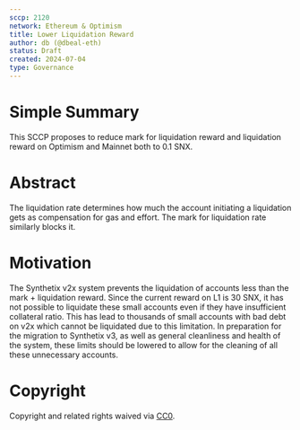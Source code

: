 ```yaml
---
sccp: 2120
network: Ethereum & Optimism
title: Lower Liquidation Reward
author: db (@dbeal-eth)
status: Draft
created: 2024-07-04
type: Governance
---
```


# Simple Summary

This SCCP proposes to reduce mark for liquidation reward and liquidation reward on Optimism and Mainnet both to 0.1 SNX.

# Abstract

The liquidation rate determines how much the account initiating a liquidation gets as compensation for gas and effort. The mark for liquidation rate similarly blocks it.

# Motivation

The Synthetix v2x system prevents the liquidation of accounts less than the mark + liquidation reward. Since the current reward on L1 is 30 SNX, it has not possible to liquidate these small accounts even if they have insufficient collateral ratio. This has lead to thousands of small accounts with bad debt on v2x which cannot be liquidated due to this limitation. In preparation
for the migration to Synthetix v3, as well as general cleanliness and health of the system, these limits should be lowered to allow for the cleaning of all these unnecessary accounts.

# Copyright

Copyright and related rights waived via [CC0](https://creativecommons.org/publicdomain/zero/1.0/).
